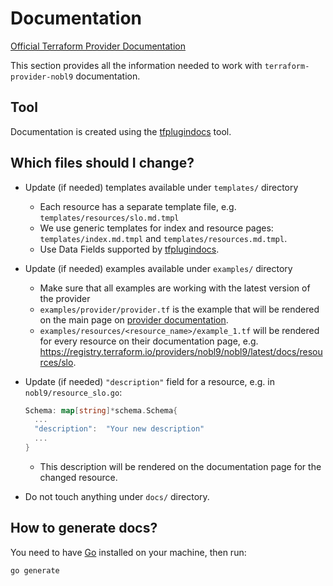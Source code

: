 # Documentation

[Official Terraform Provider Documentation](https://www.terraform.io/registry/providers/docs)

This section provides all the information needed to work with
`terraform-provider-nobl9` documentation.

## Tool

Documentation is created using the
[tfplugindocs](https://github.com/hashicorp/terraform-plugin-docs) tool.

## Which files should I change?

- Update (if needed) templates available under `templates/` directory
  - Each resource has a separate template file, e.g. `templates/resources/slo.md.tmpl`
  - We use generic templates for index and resource pages:
    `templates/index.md.tmpl` and `templates/resources.md.tmpl`.
  - Use Data Fields supported by [tfplugindocs](https://github.com/hashicorp/terraform-plugin-docs).
- Update (if needed) examples available under `examples/` directory
  - Make sure that all examples are working with the latest version of the provider
  - `examples/provider/provider.tf` is the example that will be rendered
    on the main page on
    [provider documentation](https://registry.terraform.io/providers/nobl9/nobl9/latest/docs#schema).
  - `examples/resources/<resource_name>/example_1.tf` will be rendered for every
    resource on their documentation page, e.g.
    <!-- markdownlint-disable MD034 -->
    https://registry.terraform.io/providers/nobl9/nobl9/latest/docs/resources/slo.
    <!-- markdownlint-enable MD034 -->
- Update (if needed) `"description"` field for a resource,
  e.g. in `nobl9/resource_slo.go`:

  ```go
  Schema: map[string]*schema.Schema{
    ...
    "description":  "Your new description"
    ...
  }
  ```

  - This description will be rendered on the documentation page
    for the changed resource.
- Do not touch anything under `docs/` directory.

## How to generate docs?

You need to have [Go](https://go.dev/) installed on your machine, then run:

```sh
go generate
```
